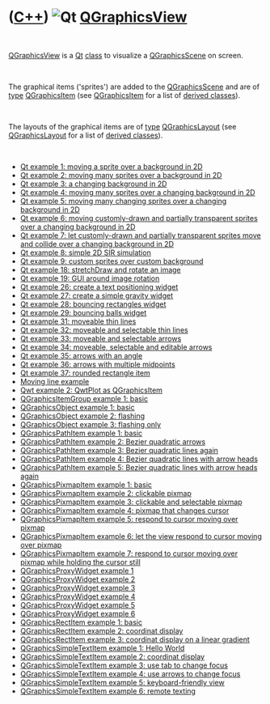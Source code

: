 
 

 

 

 

 

([C++](Cpp.md)) ![Qt](PicQt.png) [QGraphicsView](CppQGraphicsView.md)
=======================================================================

 

[QGraphicsView](CppQGraphicsView.md) is a [Qt](CppQt.md)
[class](CppClass.md) to visualize a
[QGraphicsScene](CppQGraphicsScene.md) on screen.

 

The graphical items ('sprites') are added to the
[QGraphicsScene](CppQGraphicsScene.md) and are of
[type](CppDataType.md) [QGraphicsItem](CppQGraphicsItem.md) (see
[QGraphicsItem](CppQGraphicsItem.md) for a list of [derived
classes](CppDerivedClass.md)).

 

The layouts of the graphical items are of [type](CppDataType.md)
[QGraphicsLayout](CppQGraphicsLayout.md) (see
[QGraphicsLayout](CppQGraphicsLayout.md) for a list of [derived
classes](CppDerivedClass.md)).

 

-   [Qt example 1: moving a sprite over a background in
    2D](CppQtExample1.md)
-   [Qt example 2: moving many sprites over a background in
    2D](CppQtExample2.md)
-   [Qt example 3: a changing background in 2D](CppQtExample3.md)
-   [Qt example 4: moving many sprites over a changing background in
    2D](CppQtExample4.md)
-   [Qt example 5: moving many changing sprites over a changing
    background in 2D](CppQtExample5.md)
-   [Qt example 6: moving customly-drawn and partially transparent
    sprites over a changing background in 2D](CppQtExample6.md)
-   [Qt example 7: let customly-drawn and partially transparent sprites
    move and collide over a changing background in
    2D](CppQtExample7.md)
-   [Qt example 8: simple 2D SIR simulation](CppQtExample8.md)
-   [Qt example 9: custom sprites over custom
    background](CppQtExample9.md)
-   [Qt example 18: stretchDraw and rotate an image](CppQtExample18.md)
-   [Qt example 19: GUI around image rotation](CppQtExample19.md)
-   [Qt example 26: create a text positioning
    widget](CppQtExample26.md)
-   [Qt example 27: create a simple gravity widget](CppQtExample27.md)
-   [Qt example 28: bouncing rectangles widget](CppQtExample28.md)
-   [Qt example 29: bouncing balls widget](CppQtExample29.md)
-   [Qt example 31: moveable thin lines](CppQtExample31.md)
-   [Qt example 32: moveable and selectable thin
    lines](CppQtExample32.md)
-   [Qt example 33: moveable and selectable arrows](CppQtExample33.md)
-   [Qt example 34: moveable, selectable and editable
    arrows](CppQtExample34.md)
-   [Qt example 35: arrows with an angle](CppQtExample35.md)
-   [Qt example 36: arrows with multiple midpoints](CppQtExample36.md)
-   [Qt example 37: rounded rectangle item](CppQtExample37.md)
-   [Moving line example](CppQtMovingLine.md)
-   [Qwt example 2: QwtPlot as QGraphicsItem](https://github.com/richelbilderbeek/QwtExample2)
-   [QGraphicsItemGroup example 1:
    basic](CppQGraphicsItemGroupExample1.md)
-   [QGraphicsObject example 1: basic](CppQGraphicsObjectExample1.md)
-   [QGraphicsObject example 2:
    flashing](CppQGraphicsObjectExample2.md)
-   [QGraphicsObject example 3: flashing
    only](CppQGraphicsObjectExample3.md)
-   [QGraphicsPathItem example 1:
    basic](CppQGraphicsPathItemExample1.md)
-   [QGraphicsPathItem example 2: Bezier quadratic
    arrows](CppQGraphicsPathItemExample2.md)
-   [QGraphicsPathItem example 3: Bezier quadratic lines
    again](CppQGraphicsPathItemExample3.md)
-   [QGraphicsPathItem example 4: Bezier quadratic lines with arrow
    heads](CppQGraphicsPathItemExample4.md)
-   [QGraphicsPathItem example 5: Bezier quadratic lines with arrow
    heads again](CppQGraphicsPathItemExample5.md)
-   [QGraphicsPixmapItem example 1:
    basic](CppQGraphicsPixmapItemExample1.md)
-   [QGraphicsPixmapItem example 2: clickable
    pixmap](CppQGraphicsPixmapItemExample2.md)
-   [QGraphicsPixmapItem example 3: clickable and selectable
    pixmap](CppQGraphicsPixmapItemExample3.md)
-   [QGraphicsPixmapItem example 4: pixmap that changes
    cursor](CppQGraphicsPixmapItemExample4.md)
-   [QGraphicsPixmapItem example 5: respond to cursor moving over
    pixmap](CppQGraphicsPixmapItemExample5.md)
-   [QGraphicsPixmapItem example 6: let the view respond to cursor
    moving over pixmap](CppQGraphicsPixmapItemExample6.md)
-   [QGraphicsPixmapItem example 7: respond to cursor moving over pixmap
    while holding the cursor still](CppQGraphicsPixmapItemExample7.md)
-   [QGraphicsProxyWidget example
    1](CppQGraphicsProxyWidgetExample1.md)
-   [QGraphicsProxyWidget example
    2](CppQGraphicsProxyWidgetExample2.md)
-   [QGraphicsProxyWidget example
    3](CppQGraphicsProxyWidgetExample3.md)
-   [QGraphicsProxyWidget example
    4](CppQGraphicsProxyWidgetExample4.md)
-   [QGraphicsProxyWidget example
    5](CppQGraphicsProxyWidgetExample5.md)
-   [QGraphicsProxyWidget example
    6](CppQGraphicsProxyWidgetExample6.md)
-   [QGraphicsRectItem example 1:
    basic](CppQGraphicsRectItemExample1.md)
-   [QGraphicsRectItem example 2: coordinat
    display](CppQGraphicsRectItemExample2.md)
-   [QGraphicsRectItem example 3: coordinat display on a linear
    gradient](CppQGraphicsRectItemExample3.md)
-   [QGraphicsSimpleTextItem example 1: Hello
    World](CppQGraphicsSimpleTextItemExample1.md)
-   [QGraphicsSimpleTextItem example 2: coordinat
    display](CppQGraphicsSimpleTextItemExample2.md)
-   [QGraphicsSimpleTextItem example 3: use tab to change
    focus](CppQGraphicsSimpleTextItemExample3.md)
-   [QGraphicsSimpleTextItem example 4: use arrows to change
    focus](CppQGraphicsSimpleTextItemExample4.md)
-   [QGraphicsSimpleTextItem example 5: keyboard-friendly
    view](CppQGraphicsSimpleTextItemExample5.md)
-   [QGraphicsSimpleTextItem example 6: remote
    texting](CppQGraphicsSimpleTextItemExample6.md)

 

 

 

 

 

 

